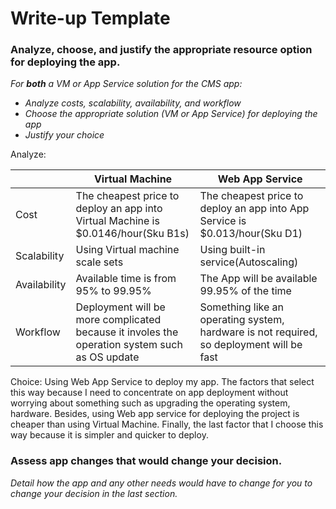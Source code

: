 # Write-up Template

### Analyze, choose, and justify the appropriate resource option for deploying the app.

*For **both** a VM or App Service solution for the CMS app:*
- *Analyze costs, scalability, availability, and workflow*
- *Choose the appropriate solution (VM or App Service) for deploying the app*
- *Justify your choice*

Analyze:

|        	    | Virtual Machine       		   	       														| Web App Service                                                                     	  |
|---------------|-----------------------------------------------------------------------------------------------|-----------------------------------------------------------------------------------------|
| Cost			| The cheapest price to deploy an app into Virtual Machine is $0.0146/hour(Sku B1s)	    		| The cheapest price to deploy an app into App Service is $0.013/hour(Sku D1)             |
| Scalability   | Using Virtual machine scale sets         														| Using built-in service(Autoscaling)    												  |
| Availability  | Available time is from 95% to 99.95%     														| The App will be available 99.95% of the time     									      |
| Workflow      | Deployment will be more complicated because it involes the operation system such as OS update | Something like an operating system, hardware is not required, so deployment will be fast| 


Choice: Using Web App Service to deploy my app. The factors that select this way because I need to concentrate on app deployment without worrying about something such as upgrading the operating system, hardware. Besides, using Web app service for deploying the project is cheaper than using Virtual Machine. Finally, the last factor that I choose this way because it is simpler and quicker to deploy.

		


### Assess app changes that would change your decision.

*Detail how the app and any other needs would have to change for you to change your decision in the last section.* 